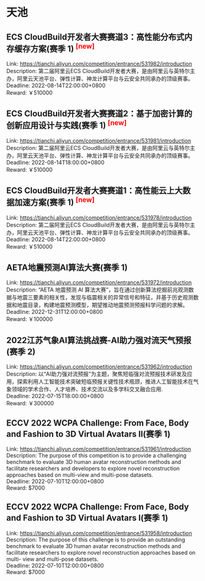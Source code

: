 # 天池



## ECS CloudBuild开发者大赛赛道3：高性能分布式内存缓存方案(赛季 1) <sup style="color:red">[new]<sup>  

Link: https://tianchi.aliyun.com/competition/entrance/531982/introduction  
Description: 第二届阿里云ECS CloudBuild开发者大赛，是由阿里云与英特尔主办，阿里云天池平台、弹性计算、神龙计算平台与云安全共同承办的顶级赛事。  
Deadline: 2022-08-14T22:00:00+0800  
Reward: ￥510000  


## ECS CloudBuild开发者大赛赛道2：基于加密计算的创新应用设计与实践(赛季 1) <sup style="color:red">[new]<sup>  

Link: https://tianchi.aliyun.com/competition/entrance/531981/introduction  
Description: 第二届阿里云ECS CloudBuild开发者大赛，是由阿里云与英特尔主办，阿里云天池平台、弹性计算、神龙计算平台与云安全共同承办的顶级赛事。  
Deadline: 2022-08-14T18:00:00+0800  
Reward: ￥510000  


## ECS CloudBuild开发者大赛赛道1：高性能云上大数据加速方案(赛季 1) <sup style="color:red">[new]<sup>  

Link: https://tianchi.aliyun.com/competition/entrance/531978/introduction  
Description: 第二届阿里云ECS CloudBuild开发者大赛，是由阿里云与英特尔主办，阿里云天池平台、弹性计算、神龙计算平台与云安全共同承办的顶级赛事。  
Deadline: 2022-08-14T22:00:00+0800  
Reward: ￥510000  


## AETA地震预测AI算法大赛(赛季 1)

Link: https://tianchi.aliyun.com/competition/entrance/531972/introduction  
Description: “AETA 地震预测 AI 算法大赛”，旨在通过创新算法挖掘前兆观测数据与地震三要素的相关性，发现与临震相关的异常信号和特征，并基于历史观测数据和地震目录，构建地震预测模型，期望推动地震预测预报科学问题的求解。  
Deadline: 2022-12-31T12:00:00+0800  
Reward: ￥100000  


## 2022江苏气象AI算法挑战赛-AI助力强对流天气预报(赛季 2)

Link: https://tianchi.aliyun.com/competition/entrance/531962/introduction  
Description: 以“AI助力强对流预报”为主题，聚焦短临强对流预报技术研发及应用，探索利用人工智能技术突破短临预报关键性技术瓶颈，推进人工智能技术在气象领域的学术合作、人才培养、技术交流以及多学科交叉融合应用.  
Deadline: 2022-07-15T18:00:00+0800  
Reward: ￥300000  


## ECCV 2022 WCPA Challenge: From Face, Body and Fashion to 3D Virtual Avatars Ⅱ(赛季 1)

Link: https://tianchi.aliyun.com/competition/entrance/531961/introduction  
Description: The purpose of this competition is to provide a challenging benchmark to evaluate 3D human avatar reconstruction methods and facilitate researchers and developers to explore novel reconstruction approaches based on multi-view and multi-pose datasets.  
Deadline: 2022-07-10T12:00:00+0800  
Reward: $7000  


## ECCV 2022 WCPA Challenge: From Face, Body and Fashion to 3D Virtual Avatars Ⅰ(赛季 1)

Link: https://tianchi.aliyun.com/competition/entrance/531958/introduction  
Description: The purpose of this challenge is to provide an outstanding benchmark to evaluate 3D human avatar reconstruction methods and facilitate researchers to explore novel reconstruction approaches based on multi- view and multi-pose datasets.  
Deadline: 2022-07-10T12:00:00+0800  
Reward: $7000  

